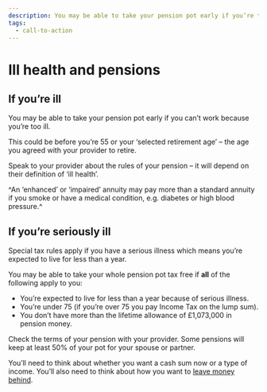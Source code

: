 ```yaml
---
description: You may be able to take your pension pot early if you’re too ill to work or if you have a serious illness which means you’re expected to live for less than a year.
tags:
  - call-to-action
---
```


# Ill health and pensions

## If you’re ill

You may be able to take your pension pot early if you can’t work because you’re too ill.

This could be before you’re 55 or your ‘selected retirement age’ – the age you agreed with your provider to retire.

Speak to your provider about the rules of your pension – it will depend on their definition of ‘ill health’.

^An ‘enhanced’ or ‘impaired’ annuity may pay more than a standard annuity if you smoke or have a medical condition, e.g. diabetes or high blood pressure.^

## If you’re seriously ill

Special tax rules apply if you have a serious illness which means you’re expected to live for less than a year.

You may be able to take your whole pension pot tax free if **all** of the following apply to you:

- You’re expected to live for less than a year because of serious illness.
- You’re under 75 (if you’re over 75 you pay Income Tax on the lump sum).
- You don’t have more than the lifetime allowance of £1,073,000 in pension money.

Check the terms of your pension with your provider. Some pensions will keep at least 50% of your pot for your spouse or partner.

You’ll need to think about whether you want a cash sum now or a type of income. You’ll also need to think about how you want to [leave money behind](/en/when-you-die).

